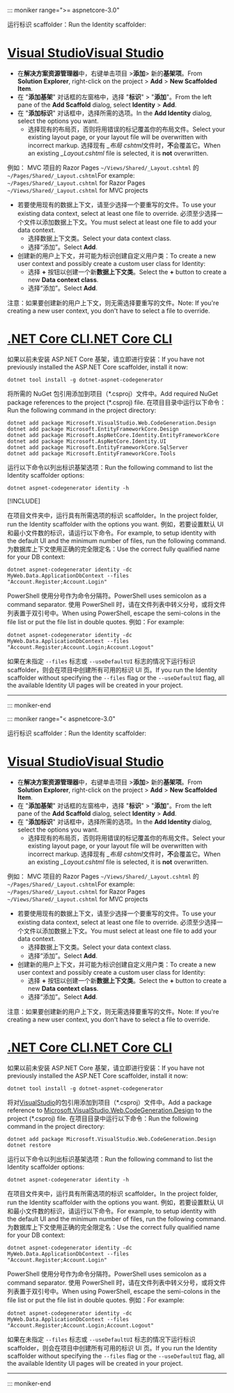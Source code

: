 ::: moniker range=">= aspnetcore-3.0"

<span data-ttu-id="357bc-101">运行标识 scaffolder：</span><span class="sxs-lookup"><span data-stu-id="357bc-101">Run the Identity scaffolder:</span></span>

# <a name="visual-studiotabvisual-studio"></a>[<span data-ttu-id="357bc-102">Visual Studio</span><span class="sxs-lookup"><span data-stu-id="357bc-102">Visual Studio</span></span>](#tab/visual-studio)

* <span data-ttu-id="357bc-103">在**解决方案资源管理器**中，右键单击项目 >**添加**> 新的**基架项**。</span><span class="sxs-lookup"><span data-stu-id="357bc-103">From **Solution Explorer**, right-click on the project > **Add** > **New Scaffolded Item**.</span></span>
* <span data-ttu-id="357bc-104">在 "**添加基架**" 对话框的左窗格中，选择 "**标识**" > "**添加**"。</span><span class="sxs-lookup"><span data-stu-id="357bc-104">From the left pane of the **Add Scaffold** dialog, select **Identity** > **Add**.</span></span>
* <span data-ttu-id="357bc-105">在 "**添加标识**" 对话框中，选择所需的选项。</span><span class="sxs-lookup"><span data-stu-id="357bc-105">In the **Add Identity** dialog, select the options you want.</span></span>
  * <span data-ttu-id="357bc-106">选择现有的布局页，否则将用错误的标记覆盖你的布局文件。</span><span class="sxs-lookup"><span data-stu-id="357bc-106">Select your existing layout page, or your layout file will be overwritten with incorrect markup.</span></span> <span data-ttu-id="357bc-107">选择现有 *\_布局 cshtml*文件时，**不**会覆盖它。</span><span class="sxs-lookup"><span data-stu-id="357bc-107">When an existing *\_Layout.cshtml* file is selected, it is **not** overwritten.</span></span>

 <span data-ttu-id="357bc-108">例如： MVC 项目的 Razor Pages `~/Views/Shared/_Layout.cshtml` 的 `~/Pages/Shared/_Layout.cshtml`</span><span class="sxs-lookup"><span data-stu-id="357bc-108">For example: `~/Pages/Shared/_Layout.cshtml` for Razor Pages `~/Views/Shared/_Layout.cshtml` for MVC projects</span></span>
* <span data-ttu-id="357bc-109">若要使用现有的数据上下文，请至少选择一个要重写的文件。</span><span class="sxs-lookup"><span data-stu-id="357bc-109">To use your existing data context, select at least one file to override.</span></span> <span data-ttu-id="357bc-110">必须至少选择一个文件以添加数据上下文。</span><span class="sxs-lookup"><span data-stu-id="357bc-110">You must select at least one file to add your data context.</span></span>
  * <span data-ttu-id="357bc-111">选择数据上下文类。</span><span class="sxs-lookup"><span data-stu-id="357bc-111">Select your data context class.</span></span>
  * <span data-ttu-id="357bc-112">选择“添加”。</span><span class="sxs-lookup"><span data-stu-id="357bc-112">Select **Add**.</span></span>
* <span data-ttu-id="357bc-113">创建新的用户上下文，并可能为标识创建自定义用户类：</span><span class="sxs-lookup"><span data-stu-id="357bc-113">To create a new user context and possibly create a custom user class for Identity:</span></span>
  * <span data-ttu-id="357bc-114">选择 **+** 按钮以创建一个新**数据上下文类**。</span><span class="sxs-lookup"><span data-stu-id="357bc-114">Select the **+** button to create a new **Data context class**.</span></span>
  * <span data-ttu-id="357bc-115">选择“添加”。</span><span class="sxs-lookup"><span data-stu-id="357bc-115">Select **Add**.</span></span>

<span data-ttu-id="357bc-116">注意：如果要创建新的用户上下文，则无需选择要重写的文件。</span><span class="sxs-lookup"><span data-stu-id="357bc-116">Note: If you're creating a new user context, you don't have to select a file to override.</span></span>

# <a name="net-core-clitabnetcore-cli"></a>[<span data-ttu-id="357bc-117">.NET Core CLI</span><span class="sxs-lookup"><span data-stu-id="357bc-117">.NET Core CLI</span></span>](#tab/netcore-cli)

<span data-ttu-id="357bc-118">如果以前未安装 ASP.NET Core 基架，请立即进行安装：</span><span class="sxs-lookup"><span data-stu-id="357bc-118">If you have not previously installed the ASP.NET Core scaffolder, install it now:</span></span>

```dotnetcli
dotnet tool install -g dotnet-aspnet-codegenerator
```

<span data-ttu-id="357bc-119">将所需的 NuGet 包引用添加到项目（\*.csproj）文件中。</span><span class="sxs-lookup"><span data-stu-id="357bc-119">Add required NuGet package references to the project (\*.csproj) file.</span></span> <span data-ttu-id="357bc-120">在项目目录中运行以下命令：</span><span class="sxs-lookup"><span data-stu-id="357bc-120">Run the following command in the project directory:</span></span>

```dotnetcli
dotnet add package Microsoft.VisualStudio.Web.CodeGeneration.Design
dotnet add package Microsoft.EntityFrameworkCore.Design
dotnet add package Microsoft.AspNetCore.Identity.EntityFrameworkCore
dotnet add package Microsoft.AspNetCore.Identity.UI
dotnet add package Microsoft.EntityFrameworkCore.SqlServer
dotnet add package Microsoft.EntityFrameworkCore.Tools
```

<span data-ttu-id="357bc-121">运行以下命令以列出标识基架选项：</span><span class="sxs-lookup"><span data-stu-id="357bc-121">Run the following command to list the Identity scaffolder options:</span></span>

```dotnetcli
dotnet aspnet-codegenerator identity -h
```

[!INCLUDE[](~/includes/scaffoldTFM.md)]

<span data-ttu-id="357bc-122">在项目文件夹中，运行具有所需选项的标识 scaffolder。</span><span class="sxs-lookup"><span data-stu-id="357bc-122">In the project folder, run the Identity scaffolder with the options you want.</span></span> <span data-ttu-id="357bc-123">例如，若要设置默认 UI 和最小文件数的标识，请运行以下命令。</span><span class="sxs-lookup"><span data-stu-id="357bc-123">For example, to setup identity with the default UI and the minimum number of files, run the following command.</span></span> <span data-ttu-id="357bc-124">为数据库上下文使用正确的完全限定名：</span><span class="sxs-lookup"><span data-stu-id="357bc-124">Use the correct fully qualified name for your DB context:</span></span>

```dotnetcli
dotnet aspnet-codegenerator identity -dc MyWeb.Data.ApplicationDbContext --files "Account.Register;Account.Login"
```

<span data-ttu-id="357bc-125">PowerShell 使用分号作为命令分隔符。</span><span class="sxs-lookup"><span data-stu-id="357bc-125">PowerShell uses semicolon as a command separator.</span></span> <span data-ttu-id="357bc-126">使用 PowerShell 时，请在文件列表中转义分号，或将文件列表置于双引号中。</span><span class="sxs-lookup"><span data-stu-id="357bc-126">When using PowerShell, escape the semi-colons in the file list or put the file list in double quotes.</span></span> <span data-ttu-id="357bc-127">例如：</span><span class="sxs-lookup"><span data-stu-id="357bc-127">For example:</span></span>

```dotnetcli
dotnet aspnet-codegenerator identity -dc MyWeb.Data.ApplicationDbContext --files "Account.Register;Account.Login;Account.Logout"
```

<span data-ttu-id="357bc-128">如果在未指定 `--files` 标志或 `--useDefaultUI` 标志的情况下运行标识 scaffolder，则会在项目中创建所有可用的标识 UI 页。</span><span class="sxs-lookup"><span data-stu-id="357bc-128">If you run the Identity scaffolder without specifying the `--files` flag or the `--useDefaultUI` flag, all the available Identity UI pages will be created in your project.</span></span>

---

::: moniker-end

::: moniker range="< aspnetcore-3.0"

<span data-ttu-id="357bc-129">运行标识 scaffolder：</span><span class="sxs-lookup"><span data-stu-id="357bc-129">Run the Identity scaffolder:</span></span>

# <a name="visual-studiotabvisual-studio"></a>[<span data-ttu-id="357bc-130">Visual Studio</span><span class="sxs-lookup"><span data-stu-id="357bc-130">Visual Studio</span></span>](#tab/visual-studio)

* <span data-ttu-id="357bc-131">在**解决方案资源管理器**中，右键单击项目 >**添加**> 新的**基架项**。</span><span class="sxs-lookup"><span data-stu-id="357bc-131">From **Solution Explorer**, right-click on the project > **Add** > **New Scaffolded Item**.</span></span>
* <span data-ttu-id="357bc-132">在 "**添加基架**" 对话框的左窗格中，选择 "**标识**" > "**添加**"。</span><span class="sxs-lookup"><span data-stu-id="357bc-132">From the left pane of the **Add Scaffold** dialog, select **Identity** > **Add**.</span></span>
* <span data-ttu-id="357bc-133">在 "**添加标识**" 对话框中，选择所需的选项。</span><span class="sxs-lookup"><span data-stu-id="357bc-133">In the **Add Identity** dialog, select the options you want.</span></span>
  * <span data-ttu-id="357bc-134">选择现有的布局页，否则将用错误的标记覆盖你的布局文件。</span><span class="sxs-lookup"><span data-stu-id="357bc-134">Select your existing layout page, or your layout file will be overwritten with incorrect markup.</span></span> <span data-ttu-id="357bc-135">选择现有 *\_布局 cshtml*文件时，**不**会覆盖它。</span><span class="sxs-lookup"><span data-stu-id="357bc-135">When an existing *\_Layout.cshtml* file is selected, it is **not** overwritten.</span></span>

 <span data-ttu-id="357bc-136">例如： MVC 项目的 Razor Pages `~/Views/Shared/_Layout.cshtml` 的 `~/Pages/Shared/_Layout.cshtml`</span><span class="sxs-lookup"><span data-stu-id="357bc-136">For example: `~/Pages/Shared/_Layout.cshtml` for Razor Pages `~/Views/Shared/_Layout.cshtml` for MVC projects</span></span>
* <span data-ttu-id="357bc-137">若要使用现有的数据上下文，请至少选择一个要重写的文件。</span><span class="sxs-lookup"><span data-stu-id="357bc-137">To use your existing data context, select at least one file to override.</span></span> <span data-ttu-id="357bc-138">必须至少选择一个文件以添加数据上下文。</span><span class="sxs-lookup"><span data-stu-id="357bc-138">You must select at least one file to add your data context.</span></span>
  * <span data-ttu-id="357bc-139">选择数据上下文类。</span><span class="sxs-lookup"><span data-stu-id="357bc-139">Select your data context class.</span></span>
  * <span data-ttu-id="357bc-140">选择“添加”。</span><span class="sxs-lookup"><span data-stu-id="357bc-140">Select **Add**.</span></span>
* <span data-ttu-id="357bc-141">创建新的用户上下文，并可能为标识创建自定义用户类：</span><span class="sxs-lookup"><span data-stu-id="357bc-141">To create a new user context and possibly create a custom user class for Identity:</span></span>
  * <span data-ttu-id="357bc-142">选择 **+** 按钮以创建一个新**数据上下文类**。</span><span class="sxs-lookup"><span data-stu-id="357bc-142">Select the **+** button to create a new **Data context class**.</span></span>
  * <span data-ttu-id="357bc-143">选择“添加”。</span><span class="sxs-lookup"><span data-stu-id="357bc-143">Select **Add**.</span></span>

<span data-ttu-id="357bc-144">注意：如果要创建新的用户上下文，则无需选择要重写的文件。</span><span class="sxs-lookup"><span data-stu-id="357bc-144">Note: If you're creating a new user context, you don't have to select a file to override.</span></span>

# <a name="net-core-clitabnetcore-cli"></a>[<span data-ttu-id="357bc-145">.NET Core CLI</span><span class="sxs-lookup"><span data-stu-id="357bc-145">.NET Core CLI</span></span>](#tab/netcore-cli)

<span data-ttu-id="357bc-146">如果以前未安装 ASP.NET Core 基架，请立即进行安装：</span><span class="sxs-lookup"><span data-stu-id="357bc-146">If you have not previously installed the ASP.NET Core scaffolder, install it now:</span></span>

```dotnetcli
dotnet tool install -g dotnet-aspnet-codegenerator
```

<span data-ttu-id="357bc-147">将对[VisualStudio](https://www.nuget.org/packages/Microsoft.VisualStudio.Web.CodeGeneration.Design/)的包引用添加到项目（\*.csproj）文件中。</span><span class="sxs-lookup"><span data-stu-id="357bc-147">Add a package reference to [Microsoft.VisualStudio.Web.CodeGeneration.Design](https://www.nuget.org/packages/Microsoft.VisualStudio.Web.CodeGeneration.Design/) to the project (\*.csproj) file.</span></span> <span data-ttu-id="357bc-148">在项目目录中运行以下命令：</span><span class="sxs-lookup"><span data-stu-id="357bc-148">Run the following command in the project directory:</span></span>

```dotnetcli
dotnet add package Microsoft.VisualStudio.Web.CodeGeneration.Design
dotnet restore
```

<span data-ttu-id="357bc-149">运行以下命令以列出标识基架选项：</span><span class="sxs-lookup"><span data-stu-id="357bc-149">Run the following command to list the Identity scaffolder options:</span></span>

```dotnetcli
dotnet aspnet-codegenerator identity -h
```

<span data-ttu-id="357bc-150">在项目文件夹中，运行具有所需选项的标识 scaffolder。</span><span class="sxs-lookup"><span data-stu-id="357bc-150">In the project folder, run the Identity scaffolder with the options you want.</span></span> <span data-ttu-id="357bc-151">例如，若要设置默认 UI 和最小文件数的标识，请运行以下命令。</span><span class="sxs-lookup"><span data-stu-id="357bc-151">For example, to setup identity with the default UI and the minimum number of files, run the following command.</span></span> <span data-ttu-id="357bc-152">为数据库上下文使用正确的完全限定名：</span><span class="sxs-lookup"><span data-stu-id="357bc-152">Use the correct fully qualified name for your DB context:</span></span>

```dotnetcli
dotnet aspnet-codegenerator identity -dc MyWeb.Data.ApplicationDbContext --files "Account.Register;Account.Login"
```

<span data-ttu-id="357bc-153">PowerShell 使用分号作为命令分隔符。</span><span class="sxs-lookup"><span data-stu-id="357bc-153">PowerShell uses semicolon as a command separator.</span></span> <span data-ttu-id="357bc-154">使用 PowerShell 时，请在文件列表中转义分号，或将文件列表置于双引号中。</span><span class="sxs-lookup"><span data-stu-id="357bc-154">When using PowerShell, escape the semi-colons in the file list or put the file list in double quotes.</span></span> <span data-ttu-id="357bc-155">例如：</span><span class="sxs-lookup"><span data-stu-id="357bc-155">For example:</span></span>

```dotnetcli
dotnet aspnet-codegenerator identity -dc MyWeb.Data.ApplicationDbContext --files "Account.Register;Account.Login;Account.Logout"
```

<span data-ttu-id="357bc-156">如果在未指定 `--files` 标志或 `--useDefaultUI` 标志的情况下运行标识 scaffolder，则会在项目中创建所有可用的标识 UI 页。</span><span class="sxs-lookup"><span data-stu-id="357bc-156">If you run the Identity scaffolder without specifying the `--files` flag or the `--useDefaultUI` flag, all the available Identity UI pages will be created in your project.</span></span>

---

::: moniker-end